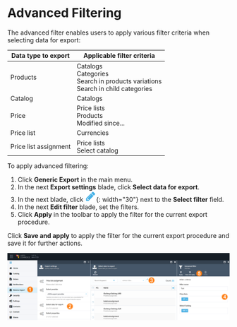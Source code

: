 # Advanced Filtering

The advanced filter enables users to apply various filter criteria when selecting data for export:

| Data type to export   	| Applicable filter criteria                                                            	|
|-----------------------	|----------------------------------------------------------------------------------------	|
| Products              	| Catalogs<br>Categories<br> Search in products variations<br> Search in child categories 	|
| Catalog               	| Catalogs                                                                                 	|
| Price                 	| Price lists<br> Products<br> Modified since...                                           	|
| Price list            	| Currencies                                                                   	            |
| Price list assignment 	| Price lists <br>Select catalog                                                   	        |


To apply advanced filtering:

1. Click **Generic Export** in the main menu.
1. In the next **Export settings** blade, click **Select data for export**. 
1. In the next blade, click ![pencil](media/pencil.png){: width="30"} next to the **Select filter** field. 
1. In the next **Edit filter** blade, set the filters.
1. Click **Apply** in the toolbar to apply the filter for the current export procedure. 

  Click **Save and apply** to apply the filter for the current export procedure and save it for further actions.

![Path](media/advanced-filter-path.png)

